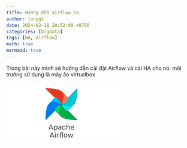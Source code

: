 ```yaml
---
title: Hướng dẫn airflow ha
author: lonpgt 
date: 2024-02-18 20:52:00 +0700
categories: [bigdata]
tags: [HA, Airflow]
math: true
mermaid: true
---
```


Trong bài này mình sẽ hướng dẫn cài đặt Airflow và cài HA cho nó. môi trường sử dụng là máy ảo virtualbox

![](images/2024-02-18_air.png)

